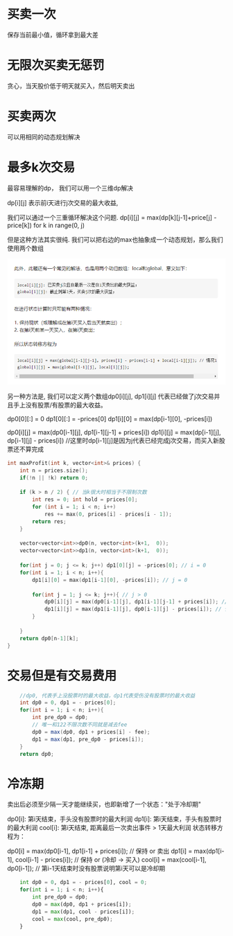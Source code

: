 

# 买卖一次

保存当前最小值，循环拿到最大差

# 无限次买卖无惩罚
贪心，当天股价低于明天就买入，然后明天卖出


# 买卖两次
可以用相同的动态规划解决




# 最多k次交易

最容易理解的dp， 我们可以用一个三维dp解决

dp[i][j] 表示前i天进行j次交易的最大收益,

我们可以通过一个三重循环解决这个问题.
dp[i][j] = max(dp[k][j-1]+price[j] - price[k]) for k in range(0, j)


但是这种方法其实很纯. 我们可以把右边的max也抽象成一个动态规划，那么我们使用两个数组

![](pic/2021-05-11-19-35-57.png)




另一种方法是,
我们可以定义两个数组dp0[i][j], dp1[i][j]
代表已经做了j次交易并且手上没有股票/有股票的最大收益。

dp0[0][:] = 0
dp1[0][:] = -prices[0]
dp1[i][0] = max(dp[i-1][0], -prices[i])

dp0[i][j] = max(dp0[i-1][j], dp1[i-1][j-1] + prices[i])
dp1[i][j] = max(dp[i-1][j], dp[i-1][j] - prices[i]) //这里时dp[i-1][j]是因为j代表已经完成j次交易，而买入新股票还不算完成

``` c++
int maxProfit(int k, vector<int>& prices) {
    int n = prices.size();
    if(!n || !k) return 0;

    if (k > n / 2) { // 当k很大时相当于不限制次数
        int res = 0; int hold = prices[0];
        for (int i = 1; i < n; i++)
            res += max(0, prices[i] - prices[i - 1]);
        return res;
    }

    vector<vector<int>>dp0(n, vector<int>(k+1,  0));
    vector<vector<int>>dp1(n, vector<int>(k+1,  0));

    for(int j = 0; j <= k; j++) dp1[0][j] = -prices[0]; // i = 0
    for(int i = 1; i < n; i++){
        dp1[i][0] = max(dp1[i-1][0], -prices[i]); // j = 0

        for(int j = 1; j <= k; j++){ // j > 0
            dp0[i][j] = max(dp0[i-1][j], dp1[i-1][j-1] + prices[i]); // 保持 or 卖出
            dp1[i][j] = max(dp1[i-1][j], dp0[i-1][j] - prices[i]); // 保持 or 买入
        }

    }
    return dp0[n-1][k];
}
```



# 交易但是有交易费用
``` java
    //dp0, 代表手上没股票时的最大收益，dp1代表受伤没有股票时的最大收益
    int dp0 = 0, dp1 = - prices[0];
    for(int i = 1; i < n; i++){
        int pre_dp0 = dp0;
        // 唯一和122不限次数不同就是减去fee
        dp0 = max(dp0, dp1 + prices[i] - fee); 
        dp1 = max(dp1, pre_dp0 - prices[i]);
    }
    return dp0;

```


# 冷冻期

卖出后必须至少隔一天才能继续买，也即新增了一个状态："处于冷却期"

dp0[i]: 第i天结束，手头没有股票时的最大利润
dp1[i]: 第i天结束，手头有股票时的最大利润
cool[i]: 第i天结束, 距离最后一次卖出事件 > 1天最大利润
状态转移方程为：

dp0[i] = max(dp0[i-1], dp1[i-1] + prices[i]); // 保持 or 卖出
dp1[i] = max(dp1[i-1], cool[i-1] - prices[i]); // 保持 or (冷却 -> 买入)
cool[i] = max(cool[i-1], dp0[i-1]); // 第i-1天结束时没有股票说明第i天可以是冷却期


```python
    int dp0 = 0, dp1 = - prices[0], cool = 0;
    for(int i = 1; i < n; i++){
        int pre_dp0 = dp0;
        dp0 = max(dp0, dp1 + prices[i]);
        dp1 = max(dp1, cool - prices[i]);
        cool = max(cool, pre_dp0);
    }
```